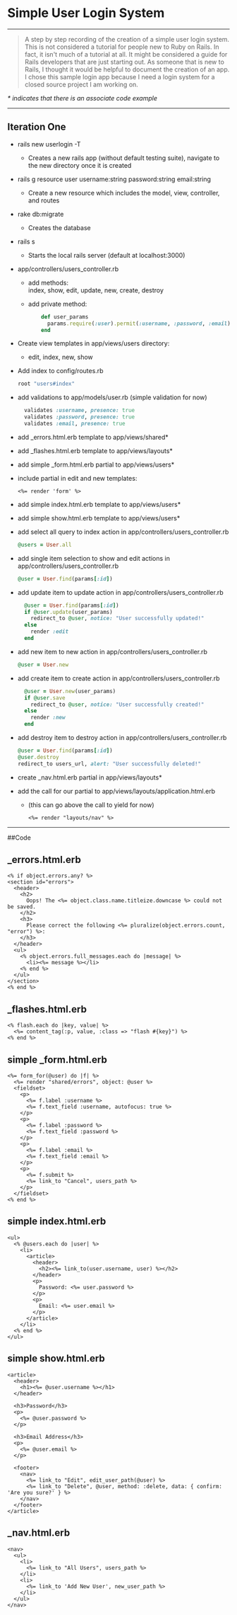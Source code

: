 # Simple User Login System

---
> A step by step recording of the creation of a simple user login system. This is not considered a tutorial for people new to Ruby on Rails. In fact, it isn't much of a tutorial at all. It might be considered a guide for Rails developers that are just starting out. As someone that is new to Rails, I thought it would be helpful to document the creation of an app. I chose this sample login app because I need a login system for a closed source project I am working on. 

_* indicates that there is an associate code example_

---

## Iteration One

- rails new userlogin -T
  - Creates a new rails app (without default testing suite), navigate to the new directory once it is created
- rails g resource user username:string password:string email:string
  - Create a new resource which includes the model, view, controller, and routes
- rake db:migrate
  - Creates the database
- rails s
  - Starts the local rails server (default at localhost:3000)
- app/controllers/users_controller.rb
  - add methods:  
      index, show, edit, update, new, create, destroy  
  - add private method:
     
    ```ruby 
        def user_params  
          params.require(:user).permit(:username, :password, :email)  
        end  
    ```
- Create view templates in app/views/users directory:
  - edit, index, new, show
- Add index to config/routes.rb
  
  ```ruby
  root "users#index"
  ```
- add validations to app/models/user.rb (simple validation for now)
  
  ```ruby
    validates :username, presence: true  
    validates :password, presence: true  
    validates :email, presence: true  
  ```
- add _errors.html.erb template to app/views/shared*
- add _flashes.html.erb template to app/views/layouts*
- add simple _form.html.erb partial to app/views/users*
- include partial in edit and new templates:
  
  ```
  <%= render 'form' %>
  ```
- add simple index.html.erb template to app/views/users*
- add simple show.html.erb template to app/views/users*
- add select all query to index action in app/controllers/users_controller.rb
  
  ```ruby
  @users = User.all
  ```
- add single item selection to show and edit actions in app/controllers/users_controller.rb
  
  ```ruby
  @user = User.find(params[:id])
  ```
- add update item to update action in app/controllers/users_controller.rb
  
  ```ruby
    @user = User.find(params[:id])  
    if @user.update(user_params)  
      redirect_to @user, notice: "User successfully updated!"  
    else  
      render :edit  
    end  
  ```
- add new item to new action in app/controllers/users_controller.rb
  
  ```ruby
  @user = User.new
  ```
- add create item to create action in app/controllers/users_controller.rb
  
  ```ruby
    @user = User.new(user_params)  
    if @user.save  
      redirect_to @user, notice: "User successfully created!"  
    else  
      render :new  
    end  
  ```
- add destroy item to destroy action in app/controllers/users_controller.rb
  
  ```ruby
  @user = User.find(params[:id])  
  @user.destroy  
  redirect_to users_url, alert: "User successfully deleted!"  
  ```
- create _nav.html.erb partial in app/views/layouts*
- add the call for our partial to app/views/layouts/application.html.erb
  - (this can go above the call to yield for now)  
    
    ```
    <%= render "layouts/nav" %>
    ```

---
##Code

_errors.html.erb
---

```
<% if object.errors.any? %>
<section id="errors">
  <header>
    <h2>
      Oops! The <%= object.class.name.titleize.downcase %> could not be saved.
    </h2>
    <h3>
      Please correct the following <%= pluralize(object.errors.count, "error") %>:
    </h3>
  </header>
  <ul>
    <% object.errors.full_messages.each do |message| %>
      <li><%= message %></li>
    <% end %>
  </ul>
</section>
<% end %>
```


_flashes.html.erb
---

```
<% flash.each do |key, value| %>
  <%= content_tag(:p, value, :class => "flash #{key}") %>
<% end %>
```


simple _form.html.erb
---

```
<%= form_for(@user) do |f| %>
  <%= render "shared/errors", object: @user %>
  <fieldset>
    <p>
      <%= f.label :username %>
      <%= f.text_field :username, autofocus: true %>
    </p>
    <p>
      <%= f.label :password %>
      <%= f.text_field :password %>
    </p>
    <p>
      <%= f.label :email %>
      <%= f.text_field :email %>
    </p>
    <p>
      <%= f.submit %>
      <%= link_to "Cancel", users_path %>
    </p>
  </fieldset>
<% end %>
```

simple index.html.erb
---

```
<ul>
  <% @users.each do |user| %>
    <li>
      <article>
        <header>
          <h2><%= link_to(user.username, user) %></h2>
        </header>
        <p>
          Password: <%= user.password %>
        </p>
        <p>
          Email: <%= user.email %>
        </p>
      </article>
    </li>
  <% end %>
</ul>
```

simple show.html.erb
---

```
<article>
  <header>
    <h1><%= @user.username %></h1>
  </header>
  
  <h3>Password</h3>
  <p>
    <%= @user.password %>
  </p>
  
  <h3>Email Address</h3>
  <p>
    <%= @user.email %>
  </p>
  
  <footer>
    <nav>
      <%= link_to "Edit", edit_user_path(@user) %>
      <%= link_to "Delete", @user, method: :delete, data: { confirm: 'Are you sure?' } %>
    </nav>
  </footer>
</article>
```


_nav.html.erb
---

```
<nav>
  <ul>  
    <li>
      <%= link_to "All Users", users_path %>
    </li>
    <li>
      <%= link_to 'Add New User', new_user_path %>
    </li>
  </ul>
</nav>
```